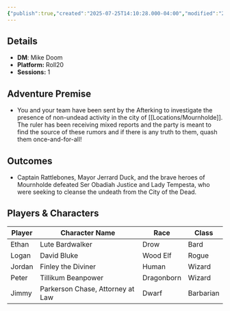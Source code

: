 ```yaml
---
{"publish":true,"created":"2025-07-25T14:10:28.000-04:00","modified":"2025-09-29T09:04:43.259-04:00","published":"2025-09-29T09:04:43.259-04:00","cssclasses":"","DM":"Mike Doom","Players":["Ethan","Logan","Jordan","Peter","Jimmy"],"Platform":"Roll20","Sessions":1,"Start Date":"2023-09-19"}
---
```


## Details
- **DM**: Mike Doom
- **Platform:** Roll20
- **Sessions:** 1

## Adventure Premise
- You and your team have been sent by the Afterking to investigate the presence of non-undead activity in the city of [[Locations/Mournholde]]. The ruler has been receiving mixed reports and the party is meant to find the source of these rumors and if there is any truth to them, quash them once-and-for-all!

## Outcomes
- Captain Rattlebones, Mayor Jerrard Duck, and the brave heroes of Mournholde defeated Ser Obadiah Justice and Lady Tempesta, who were seeking to cleanse the undeath from the City of the Dead.

## Players & Characters
| Player          | Character Name                  | Race     | Class     |
| --------------- | ------------------------------- | -------- | --------- |
| Ethan | Lute Bardwalker                 | Drow     | Bard      |
| Logan | David Bluke                     | Wood Elf | Rogue     |
| Jordan | Finley the Diviner              | Human    | Wizard    |
| Peter | Tillikum Beanpower              | Dragonborn | Wizard    |
| Jimmy | Parkerson Chase, Attorney at Law | Dwarf    | Barbarian |
